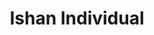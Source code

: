 ---
hide: False
toc: False
comments: True
layout: notebook
title: Ishan Individual
description: review ticket
type: tangibles
courses: {'compsci': {'week': 2}}
---